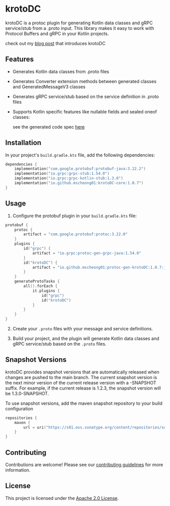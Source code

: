 # krotoDC

krotoDC is a protoc plugin for generating Kotlin data classes and gRPC service/stub from a .proto input. This library makes it easy to work with Protocol Buffers and gRPC in your Kotlin projects.

check out my [blog post](https://medium.com/@icycle0409/introducing-krotodc-use-protobuf-and-grpc-with-kotlin-dataclasses-3144d0b20032) that introduces krotoDC
## Features

- Generates Kotlin data classes from .proto files
- Generates Converter extension methods between generated classes and GeneratedMessageV3 classes
- Generates gRPC service/stub based on the service definition in .proto files
- Supports Kotlin specific features like nullable fields and sealed oneof classes: 

  see the generated code spec [here](https://github.com/mscheong01/krotoDC/blob/main/generator/README.md)

## Installation

In your project's `build.gradle.kts` file, add the following dependencies:

```kotlin
dependencies {
    implementation("com.google.protobuf:protobuf-java:3.22.2")
    implementation("io.grpc:grpc-stub:1.54.0")
    implementation("io.grpc:grpc-kotlin-stub:1.3.0")
    implementation("io.github.mscheong01:krotoDC-core:1.0.7")
}
```

## Usage

1. Configure the protobuf plugin in your `build.gradle.kts` file:

```kotlin
protobuf {
    protoc {
        artifact = "com.google.protobuf:protoc:3.22.0"
    }
    plugins {
        id("grpc") {
            artifact = "io.grpc:protoc-gen-grpc-java:1.54.0"
        }
        id("krotoDC") {
            artifact = "io.github.mscheong01:protoc-gen-krotoDC:1.0.7:jdk8@jar"
        }
    }
    generateProtoTasks {
        all().forEach {
            it.plugins {
                id("grpc")
                id("krotoDC")
            }
        }
    }
}
```

2. Create your `.proto` files with your message and service definitions.

3. Build your project, and the plugin will generate Kotlin data classes and gRPC service/stub based on the `.proto` files.

## Snapshot Versions
krotoDC provides snapshot versions that are automatically released when changes are pushed to the main branch. 
The current snapshot version is the next minor version of the current release version with a -SNAPSHOT suffix. 
For example, if the current release is 1.2.3, the snapshot version will be 1.3.0-SNAPSHOT.

To use snapshot versions, add the maven snapshot repository to your build configuration
```kotlin
repositories {
    maven {
        url = uri("https://s01.oss.sonatype.org/content/repositories/snapshots/")
    }
}
```
## Contributing

Contributions are welcome! Please see our [contributing guidelines](https://github.com/mscheong01/krotoDC/blob/main/CONTRIBUTING.md) for more information.

## License

This project is licensed under the [Apache 2.0 License](https://github.com/mscheong01/krotoDC/blob/main/LICENSE).
